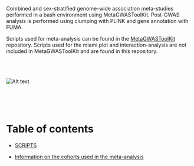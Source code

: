 Combined and sex-stratified genome-wide association meta-studies performed in a bash environment using  MetaGWASToolKit. Post-GWAS analysis is performed using clumping with PLINK and gene annotation with FUMA. 

Scripts used for meta-analysis can be found in the [MetaGWASToolKit](https://github.com/swvanderlaan/MetaGWASToolKit.git) repository. 
Scripts used for the miami plot and interaction-analysis are not included in MetaGWASToolKit and are found in this repository.

<br><br><br>
![Alt text](https://github.com/xEmz/Avans-files/blob/0b5db23474547033b8c6499c166b537ac2e6075b/cIMT-meta.drawio.png)

</br></br></br>
# Table of contents


- [SCRIPTS](https://github.com/xEmz/UMC-GWAS-cIMT/tree/main/Meta-analysis/SCRIPTS)


- [Information on the cohorts used in the meta-analysis](https://github.com/xEmz/UMC-GWAS-cIMT/blob/main/Meta-analysis/Cohort_Data.xlsx)
